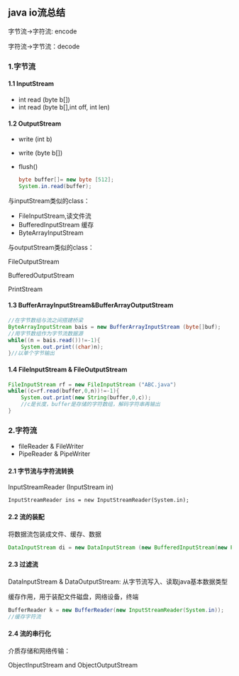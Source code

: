 ## java io流总结

字节流->字符流: encode

字符流->字节流：decode

### 1.字节流

#### 1.1 InputStream

- int read (byte b[])
- int read (byte b[],int off, int len)

#### 1.2 OutputStream

- write (int b)

- write (byte b[])

- flush()

  ```java
  byte buffer[]= new byte [512];
  System.in.read(buffer);
  ```

与inputStream类似的class：

- FileInputStream,读文件流
- BufferedInputStream 缓存
- ByteArrayInputStream

与outputStream类似的class：

FileOutputStream

BufferedOutputStream

PrintStream

#### 1.3 BufferArrayInputStream&BufferArrayOutputStream

```java
//在字节数组与流之间搭建桥梁
ByteArrayInputStream bais = new BufferArrayInputStream (byte[]buf);
//用字节数组作为字节流数据源
while((n = bais.read())!=-1){
    System.out.print((char)n);
}//以单个字节输出

```

#### 1.4 FileInputStream & FileOutputStream

```java
FileInputStream rf = new FileInputStream ("ABC.java")
while((c=rf.read(buffer,0,n))!=-1){
	System.out.print(new String(buffer,0,c));
	//c是长度，buffer是存储的字符数组，解码字符串再输出
}
```

### 2.字符流

- fileReader & FileWriter
- PipeReader & PipeWriter

#### 2.1 字节流与字符流转换

InputStreamReader (InputStream in)

`InputStreamReader ins = new InputStreamReader(System.in);`

#### 2.2 流的装配

将数据流包装成文件、缓存、数据

```JAVA
DataInputStream di = new DataInputStream (new BufferedInputStream(new FileInputStream(f)));
```

#### 2.3 过滤流

DataInputStream & DataOutputStream: 从字节流写入、读取java基本数据类型

缓存作用，用于装配文件磁盘，网络设备，终端

```java
BufferReader k = new BufferReader(new InputStreamReader(System.in));
//缓存字符流
```

#### 2.4 流的串行化

介质存储和网络传输：

ObjectInputStream and ObjectOutputStream

